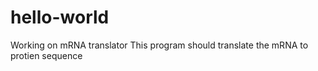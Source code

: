 # hello-world
Working on mRNA translator
This program should translate the mRNA to protien sequence
